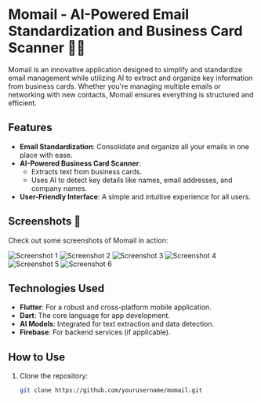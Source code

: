 # Momail - AI-Powered Email Standardization and Business Card Scanner 📧🤖

Momail is an innovative application designed to simplify and standardize email management while utilizing AI to extract and organize key information from business cards. Whether you're managing multiple emails or networking with new contacts, Momail ensures everything is structured and efficient.

## Features
- **Email Standardization**: Consolidate and organize all your emails in one place with ease.
- **AI-Powered Business Card Scanner**: 
  - Extracts text from business cards.
  - Uses AI to detect key details like names, email addresses, and company names.
- **User-Friendly Interface**: A simple and intuitive experience for all users.

## Screenshots 📸
Check out some screenshots of Momail in action:

![Screenshot 1](screenshots/SS1.jpg)
![Screenshot 2](screenshots/SS2.jpg)
![Screenshot 3](screenshots/SS3.jpg)
![Screenshot 4](screenshots/SS4.jpg)
![Screenshot 5](screenshots/SS5.jpg)
![Screenshot 6](screenshots/SS6.jpg)

## Technologies Used
- **Flutter**: For a robust and cross-platform mobile application.
- **Dart**: The core language for app development.
- **AI Models**: Integrated for text extraction and data detection.
- **Firebase**: For backend services (if applicable).

## How to Use
1. Clone the repository:
   ```bash
   git clone https://github.com/yourusername/momail.git
